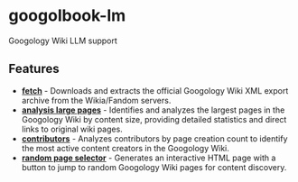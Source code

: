 # googolbook-lm
Googology Wiki LLM support

## Features

- **[fetch](tools/fetch/README.md)** - Downloads and extracts the official Googology Wiki XML export archive from the Wikia/Fandom servers.
- **[analysis large pages](tools/large-pages/README.md)** - Identifies and analyzes the largest pages in the Googology Wiki by content size, providing detailed statistics and direct links to original wiki pages.
- **[contributors](tools/contributors/contributors.md)** - Analyzes contributors by page creation count to identify the most active content creators in the Googology Wiki.
- **[random page selector](tools/random/README.md)** - Generates an interactive HTML page with a button to jump to random Googology Wiki pages for content discovery.
